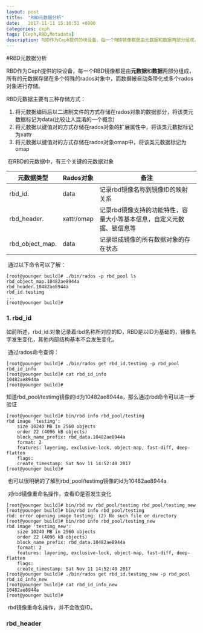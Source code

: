 ```yaml
---
layout: post
title:  "RBD元数据分析"
date:   2017-11-11 15:10:51 +0800
categories: ceph
tags: [Ceph,RBD,Metadata]
description: RBD作为Ceph提供的块设备，每一个RBD镜像都是由元数据和数据两部分组成，所有的元数据存储在多个特殊的rados对象中，而数据被自动条带化成多个rados对象进行存储。
---
```


#RBD元数据分析

​RBD作为Ceph提供的块设备，每一个RBD镜像都是由**元数据**和**数据**两部分组成，所有的元数据存储在多个特殊的rados对象中，而数据被自动条带化成多个rados对象进行存储。

RBD元数据主要有三种存储方式：

1. 将元数据编码后以二进制文件的方式存储在rados对象的数据部分，将该类元数据标记为data(比较让人混淆的一个概念)
2. 将元数据以键值对的方式存储在rados对象的扩展属性中，将该类元数据标记为xattr
3. 将元数据以键值对的方式存储在rados对象omap中，将该类元数据标记为omap

​    在RBD的元数据中，有三个关键的元数据对象

| 元数据类型               | Rados对象    | 备注                                   |
| ------------------- | ---------- | ------------------------------------ |
| rbd_id.<name>       | data       | 记录rbd镜像名称到镜像ID的映射关系                  |
| rbd_header.<id>     | xattr/omap | 记录rbd镜像支持的功能特性，容量大小等基本信息，自定义元数据、锁信息等 |
| rbd_object_map.<id> | data       | 记录组成镜像的所有数据对象的存在状态                   |

​
	通过以下命令可以了解：

~~~
[root@younger build]# ./bin/rados -p rbd_pool ls
rbd_object_map.10482ae8944a
rbd_header.10482ae8944a
rbd_id.testimg
...
[root@younger build]#
~~~



### 1. rbd_id

​        如前所述，rbd_id.<name>对象记录着rbd名称所对应的ID，RBD是以ID为基础的，镜像名字发生变化，其他内部结构基本不会发生变化。

​        通过rados命令查询：

~~~
[root@younger build]# ./bin/rados get rbd_id.testimg -p rbd_pool rbd_id_info
[root@younger build]# cat rbd_id_info 
10482ae8944a
[root@younger build]# 
~~~

​       知道rbd_pool/testimg镜像的id为10482ae8944a，那么通过rbd命令可以进一步验证

~~~
[root@younger build]# bin/rbd info rbd_pool/testimg
rbd image 'testimg':
	size 10240 MB in 2560 objects
	order 22 (4096 kB objects)
	block_name_prefix: rbd_data.10482ae8944a
	format: 2
	features: layering, exclusive-lock, object-map, fast-diff, deep-flatten
	flags: 
	create_timestamp: Sat Nov 11 14:52:40 2017
[root@younger build]# 
~~~

​    也可以很明确的了解到rbd_pool/testimg镜像的id为10482ae8944a

​    对rbd镜像重命名操作，查看ID是否发生变化

~~~
[root@younger build]# bin/rbd mv rbd_pool/testimg rbd_pool/testimg_new
[root@younger build]# bin/rbd info rbd_pool/testimg
rbd: error opening image testimg: (2) No such file or directory
[root@younger build]# bin/rbd info rbd_pool/testimg_new
rbd image 'testimg_new':
	size 10240 MB in 2560 objects
	order 22 (4096 kB objects)
	block_name_prefix: rbd_data.10482ae8944a
	format: 2
	features: layering, exclusive-lock, object-map, fast-diff, deep-flatten
	flags: 
	create_timestamp: Sat Nov 11 14:52:40 2017
[root@younger build]# ./bin/rados get rbd_id.testimg_new -p rbd_pool rbd_id_info_new
[root@younger build]# cat rbd_id_info_new 
10482ae8944a
[root@younger build]# 

~~~

​       rbd镜像重命名操作，并不会改变ID。

### rbd_header



